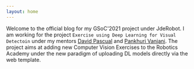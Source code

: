 ```yaml
---
layout: home
---
```


Welcome to the official blog for my GSoC'2021 project under JdeRobot.
I am working for the project `Exercise using Deep Learning for Visual Detectoin` under my mentors [David Pascual]() and [Pankhuri Vanjani]().
The project aims at adding new Computer Vision Exercises to the Robotics Academy under the new paradigm of uploading DL models directly via the web template.